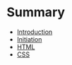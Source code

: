 # Summary

* [Introduction](README.md)
* [Initiation](chapter1.md)
* [HTML](html.md)
* [CSS](css.md)

